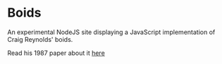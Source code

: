 # Boids
An experimental NodeJS site displaying a JavaScript implementation of Craig Reynolds' boids.

Read his 1987 paper about it [here](http://www.macs.hw.ac.uk/~dwcorne/Teaching/Craig%20Reynolds%20Flocks,%20Herds,%20and%20Schools%20A%20Distributed%20Behavioral%20Model.htm)
